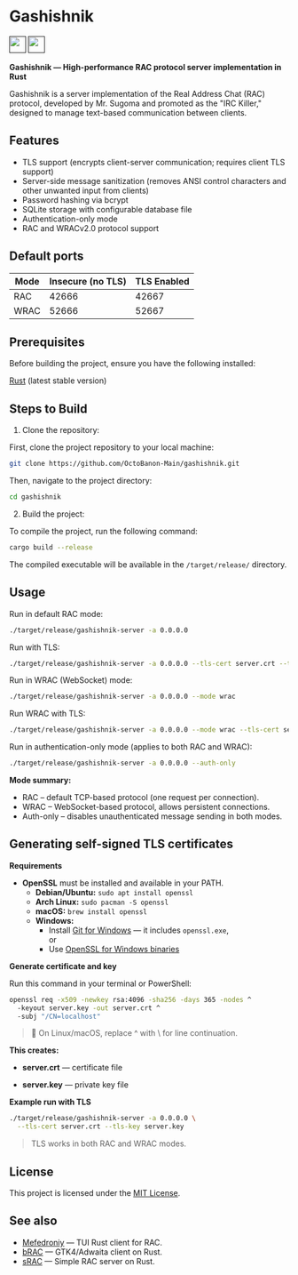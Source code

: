 # Gashishnik
[<img src="https://github.com/user-attachments/assets/f2be5caa-6246-4a6a-9bee-2b53086f9afb" height="30">]()
[<img src="https://github.com/user-attachments/assets/4d35191d-1dbc-4391-a761-6ae7f76ba7af" height="30">]()

**Gashishnik — High-performance RAC protocol server implementation in Rust**

Gashishnik is a server implementation of the Real Address Chat (RAC) protocol, developed by Mr. Sugoma and promoted as the "IRC Killer," designed to manage text-based communication between clients.

## Features
- TLS support (encrypts client-server communication; requires client TLS support)
- Server-side message sanitization (removes ANSI control characters and other unwanted input from clients)
- Password hashing via bcrypt
- SQLite storage with configurable database file
- Authentication-only mode
- RAC and WRACv2.0 protocol support

## Default ports

| Mode  | Insecure (no TLS) | TLS Enabled |
|-------|-----------------|-------------|
| RAC   | 42666           | 42667       |
| WRAC  | 52666           | 52667       |

## Prerequisites

Before building the project, ensure you have the following installed:

[Rust](https://www.rust-lang.org/tools/install) (latest stable version)

## Steps to Build

1. Clone the repository:

First, clone the project repository to your local machine:

```bash
git clone https://github.com/OctoBanon-Main/gashishnik.git
```

Then, navigate to the project directory:

```bash
cd gashishnik
```

2. Build the project:

To compile the project, run the following command:

```bash
cargo build --release
```

The compiled executable will be available in the `/target/release/` directory.

## Usage

Run in default RAC mode:
```bash
./target/release/gashishnik-server -a 0.0.0.0
```

Run with TLS:
```bash
./target/release/gashishnik-server -a 0.0.0.0 --tls-cert server.crt --tls-key server.key
```

Run in WRAC (WebSocket) mode:
```bash
./target/release/gashishnik-server -a 0.0.0.0 --mode wrac
```

Run WRAC with TLS:
```bash
./target/release/gashishnik-server -a 0.0.0.0 --mode wrac --tls-cert server.crt --tls-key server.key
```

Run in authentication-only mode (applies to both RAC and WRAC):
```bash
./target/release/gashishnik-server -a 0.0.0.0 --auth-only
```

**Mode summary:**

- RAC – default TCP-based protocol (one request per connection).
- WRAC – WebSocket-based protocol, allows persistent connections.
- Auth-only – disables unauthenticated message sending in both modes.

## Generating self-signed TLS certificates

**Requirements**
- **OpenSSL** must be installed and available in your PATH.  
  - **Debian/Ubuntu:** `sudo apt install openssl`  
  - **Arch Linux:** `sudo pacman -S openssl`  
  - **macOS:** `brew install openssl`  
  - **Windows:**  
    - Install [Git for Windows](https://gitforwindows.org/) — it includes `openssl.exe`,  
      or  
    - Use [OpenSSL for Windows binaries](https://slproweb.com/products/Win32OpenSSL.html)

**Generate certificate and key**

Run this command in your terminal or PowerShell:

```bash
openssl req -x509 -newkey rsa:4096 -sha256 -days 365 -nodes ^
  -keyout server.key -out server.crt ^
  -subj "/CN=localhost"
```

> 📝 On Linux/macOS, replace ^ with \ for line continuation.

**This creates:**

- **server.crt** — certificate file

- **server.key** — private key file

**Example run with TLS**
```bash
./target/release/gashishnik-server -a 0.0.0.0 \
  --tls-cert server.crt --tls-key server.key
```

> TLS works in both RAC and WRAC modes.

## License

This project is licensed under the [MIT License](https://github.com/OctoBanon-Main/gashishnik/blob/main/LICENSE).

## See also

- [Mefedroniy](https://github.com/OctoBanon-Main/mefedroniy-client) — TUI Rust client for RAC.
- [bRAC](https://github.com/MeexReay/bRAC) — GTK4/Adwaita client on Rust.
- [sRAC](https://github.com/MeexReay/sRAC) — Simple RAC server on Rust.